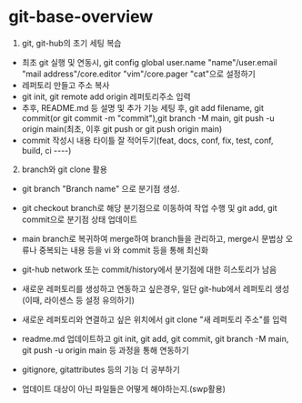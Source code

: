 # git-base-overview

1. git, git-hub의 초기 세팅 복습
- 최초 git 실행 및 연동시, git config global user.name "name"/user.email "mail address"/core.editor "vim"/core.pager "cat"으로 설정하기
- 레퍼토리 만들고 주소 복사
- git init, git remote add origin 레퍼토리주소 입력
- 추후, README.md 등 설명 및 추가 기능 세팅 후, git add filename, git commit(or git commit -m "commit"),git branch -M main, git push -u origin main(최초, 이후 git push or git push origin main)
- commit 작성시 내용 타이틀 잘 적어두기(feat, docs, conf, fix, test, conf, build, ci ----)

2. branch와 git clone 활용
- git branch "Branch name" 으로 분기점 생성.
- git checkout branch로 해당 분기점으로 이동하여 작업 수행 및 git add, git commit으로 분기점 상태 업데이트
- main branch로 복귀하여 merge하여 branch들을 관리하고, merge시 문법상 오류나 중복되는 내용 등을 vi 와 commit 등을 통해 최신화
- git-hub network 또는 commit/history에서 분기점에 대한 히스토리가 남음

- 새로운 레퍼토리를 생성하고 연동하고 싶은경우, 일단 git-hub에서 레퍼토리 생성(이때, 라이센스 등 설정 유의하기)
- 새로운 레퍼토리와 연결하고 싶은 위치에서 git clone "새 레퍼토리 주소"를 입력
- readme.md 업데이트하고 git init, git add, git commit, git branch -M main, git push -u origin main 등 과정을 통해 연동하기 


- gitignore, gitattributes 등의 기능 더 공부하기
- 업데이트 대상이 아닌 파일들은 어떻게 해야하는지.(swp활용)
